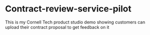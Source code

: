 # Contract-review-service-pilot
This is my Cornell Tech product studio demo showing customers can upload their contract proposal to get feedback on it

